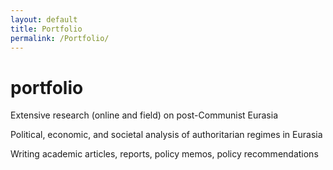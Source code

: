 ```yaml
---
layout: default
title: Portfolio
permalink: /Portfolio/
---
```


# portfolio

Extensive research (online and field) on post-Communist Eurasia

Political, economic, and societal analysis of authoritarian regimes in Eurasia

Writing academic articles, reports, policy memos, policy recommendations